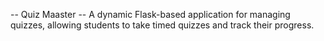 -- Quiz Maaster --
A dynamic Flask-based application for managing quizzes, allowing students to take timed quizzes and track their progress.